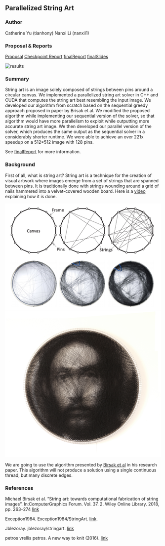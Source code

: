 ## Parallelized String Art

### Author 
Catherine Yu (tianhony) Nanxi Li (nanxil1)

### Proposal & Reports
[Proposal](https://nanxili.github.io/15418-threadart/pdf/proposal.pdf) [Checkpoint Report](https://nanxili.github.io/15418-threadart/pdf/checkpointReport.pdf) [finalReport](https://nanxili.github.io/15418-threadart/pdf/finalReport.pdf) [finalSlides](https://nanxili.github.io/15418-threadart/pdf/finalSlides.pdf) 

![results](images/results.png)

### Summary
String art is an image solely composed of strings between pins around a circular canvas. We implemented a parallelized string art solver in C++ and CUDA that computes the string art best resembling the input image. We developed our algorithm from scratch based on the sequential greedy approach proposed in paper by Brisak et al. We modified the proposed algorithm while implementing our sequential version of the solver, so that algorithm would have more parallelism to exploit while outputting more accurate string art image. We then developed our parallel version of the solver, which produces the same output as the sequential solver in a considerably shorter runtime. We were able to achieve an over 221x speedup on a 512*512 image with 128 pins. 

See [finalReport](https://nanxili.github.io/15418-threadart/pdf/finalReport.pdf) for more information.

### Background
First of all, what is string art? String art is a technique for the creation of visual artwork where images emerge from a set of strings that are spanned between pins. It is traditionally done with strings wounding around a grid of nails hammered into a velvet-covered wooden board. Here is a [video](https://vimeo.com/175653201) explaining how it is done.

![string art steps](images/stringartsteps.png)
![fabricated example](images/vrellis.jpg)

We are going to use the algorithm presented by [Birsak et al](https://www.cg.tuwien.ac.at/research/publications/2018/Birsak2018-SA/Birsak2018-SA-preprint.pdf) in his research paper. This algorithm will not produce a solution using a single continuous thread, but many discrete edges. 

### References
Michael Birsak et al. “String art: towards computational fabrication of string images”. In:ComputerGraphics Forum. Vol. 37. 2. Wiley Online Library. 2018, pp. 263–274 [link](https://www.cg.tuwien.ac.at/research/publications/2018/Birsak2018-SA/Birsak2018-SA-preprint.pdf)

Exception1984. Exception1984/StringArt. [link](https://github.com/Exception1984/StringArt).

Jblezoray. jblezoray/stringart. [link](https://github.com/jblezoray/stringart)

petros vrellis petros. A new way to knit (2016). [link](http://artof01.com/vrellis/works/knit.html)
